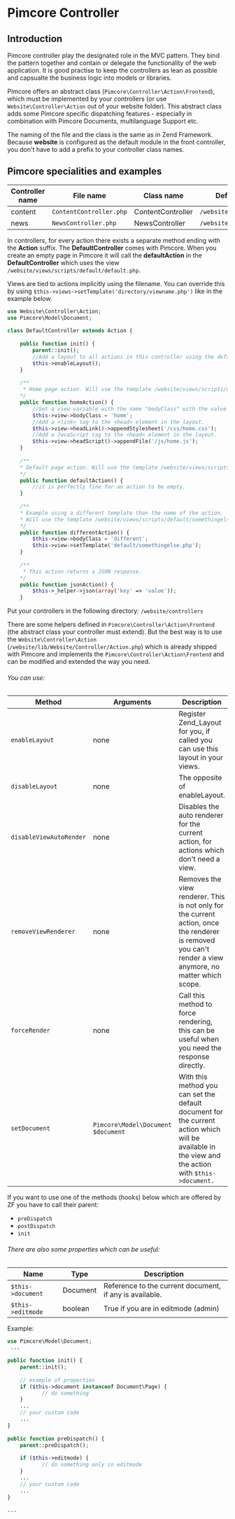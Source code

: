 # Pimcore Controller

## Introduction

Pimcore controller play the designated role in the MVC pattern. They bind the pattern together and contain or delegate 
the functionality of the web application. It is good practise to keep the controllers as lean as possible and capsualte
the business logic into models or libraries. 

Pimcore offers an abstract class (`Pimcore\Controller\Action\Frontend`), which must be implemented by your controllers 
(or use `Website\Controller\Action` out of your website folder). This abstract class adds some Pimcore specific 
 dispatching features - especially in combination with Pimcore Documents, multilanguage Support etc. 

The naming of the file and the class is the same as in Zend Framework. 
Because **website** is configured as the default module in the front controller, you don't have to add a prefix to your 
controller class names.

## Pimcore specialities and examples

| Controller name | File name                   | Class name        | Default view directory               |
|-----------------|-----------------------------|-------------------|--------------------------------------|
| content         | `ContentController.php` | ContentController | `/website/views/scripts/content` |
| news            | `NewsController.php`    | NewsController    | `/website/views/scripts/news`    |

In controllers, for every action there exists a separate method ending with the **Action** suffix. 
The **DefaultController** comes with Pimcore. When you create an empty page in Pimcore it will call 
the **defaultAction** in the **DefaultController** which uses the view `/website/views/scripts/default/default.php`. 

Views are tied to actions implicitly using the filename. You can override this by using `$this->views->setTemplate('directory/viewname.php')`
 like in the example below.

```php
use Website\Controller\Action;
use Pimcore\Model\Document;
 
class DefaultController extends Action {
 
    public function init() {
        parent::init();
        //Add a layout to all actions in this controller using the default layout at website/views/layouts/layout.php
        $this->enableLayout();
    }
     
    /**
     * Home page action. Will use the template /website/views/scripts/default/home.php as view.
    */
    public function homeAction() {
        //Set a view variable with the name "bodyClass" with the value "home"
        $this->view->bodyClass = 'home';
        //Add a <link> tag to the <head> element in the layout.
        $this->view->headLink()->appendStylesheet('/css/home.css');
        //Add a JavaScript tag to the <head> element in the layout.
        $this->view->headScript()->appendFile('/js/home.js');
    }
     
    /**
    * Default page action. Will use the template /website/views/scripts/default/default.php as view.
    */
    public function defaultAction() {
        //it is perfectly fine for an action to be empty.
    }
    
    /**
    * Example using a different template than the name of the action.
    * Will use the template /website/views/scripts/default/somethingelse.php as view.
    */
    public function differentAction() {
        $this->view->bodyClass = 'different';
        $this->view->setTemplate('default/somethingelse.php');
    }
    
    /**
     * This action returns a JSON response. 
    */
    public function jsonAction() {
        $this->_helper->json(array('key' => 'value'));
    }
```

Put your controllers in the following directory: `/website/controllers`

There are some helpers defined in `Pimcore\Controller\Action\Frontend` (the abstract class your controller must extend). 
But the best way is to use the `Website\Controller\Action` (`/website/lib/Website/Controller/Action.php`) which is already shipped with Pimcore 
and implements the `Pimcore\Controller\Action\Frontend` and can be modified and extended the way you need.

###### You can use:

| Method                | Arguments                                    | Description                                                                                                                                              |
|-----------------------|----------------------------------------------|----------------------------------------------------------------------------------------------------------------------------------------------------------|
| `enableLayout`          | none                                   | Register Zend_Layout for you, if called you can use this layout in your views.                                                                           |
| `disableLayout`         | none                                   | The opposite of enableLayout.                                                                                                                            |
| `disableViewAutoRender` | none                                   | Disables the auto renderer for the current action, for actions which don't need a view.                                                                  |
| `removeViewRenderer`    | none                                   | Removes the view renderer. This is not only for the current action, once the renderer is removed you can't render a view anymore, no matter which scope. |
| `forceRender`           | none                                   | Call this method to force rendering, this can be useful when you need the response directly.                                                             |
| `setDocument`           | `Pimcore\Model\Document $document` | With this method you can set the default document for the current action which will be available in the view and the action with `$this->document.`  |

If you want to use one of the methods (hooks) below which are offered by ZF you have to call their parent:

* `preDispatch`
* `postDispatch`
* `init`

###### There are also some properties which can be useful:

| Name                  | Type     | Description                                              |
|-----------------------|----------|----------------------------------------------------------|
| `$this->document` | Document | Reference to the current document, if any is available.  |
| `$this->editmode` | boolean  | True if you are in editmode (admin)                      |


Example:

```php
use Pimcore\Model\Document;
 ...
 
public function init() {
    parent::init();
     
    // example of properties
    if ($this->document instanceof Document\Page) {
           // do something
    }
    ...
    // your custom code
    ...
}
 
public function preDispatch() {
    parent::preDispatch();
     
    if ($this->editmode) {
           // do something only in editmode
    }
    ...
    // your custom code
    ...
}
 
...
```
